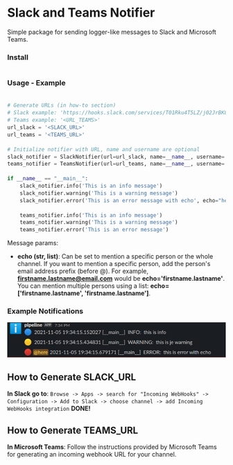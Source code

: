 # Slack and Teams Notifier
Simple package for sending logger-like messages to Slack and Microsoft Teams.

### Install
```bash
```

### Usage - Example
```python

# Generate URLs (in how-to section)
# Slack example: 'https://hooks.slack.com/services/T01Rku4T5LZ/j02JrBK8U14/oPD9PuzYfeBXdhmFAvWMV8sR'
# Teams example: '<URL_TEAMS>'
url_slack = '<SLACK_URL>'
url_teams = '<TEAMS_URL>'

# Initialize notifier with URL, name and username are optional
slack_notifier = SlackNotifier(url=url_slack, name=__name__, username='pipeline')
teams_notifier = TeamsNotifier(url=url_teams, name=__name__, username='pipeline')

if __name__ == "__main__":
    slack_notifier.info('This is an info message')
    slack_notifier.warning('This is a warning message')
    slack_notifier.error('This is an error message with echo', echo="here") # echo adds @here to the message

    teams_notifier.info('This is an info message')
    teams_notifier.warning('This is a warning message')
    teams_notifier.error('This is an error message')
```
Message params:
- **echo (str, list)**: Can be set to mention a specific person or the whole channel. If you want to mention a specific person, add the person's email address prefix (before @). For example, **firstname.lastname@email.com** would be **echo='firstname.lastname'**. You can mention multiple persons using a list: **echo=['firstname.lastname', 'firstname.lastname']**.

### Example Notifications
![img_1.png](img_1.png)

## How to Generate SLACK_URL
**In Slack go to**: 
`Browse -> Apps -> search for "Incoming WebHooks" -> Configuration -> Add to Slack -> choose channel -> add Incoming WebHooks integration`
**DONE!**

## How to Generate TEAMS_URL
**In Microsoft Teams**:
Follow the instructions provided by Microsoft Teams for generating an incoming webhook URL for your channel.
